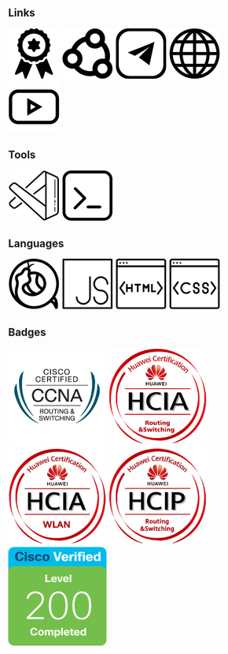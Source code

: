 
## Links
[![Credly](./resources/icons/badge.svg)](https://www.credly.com/users/fatum)
[![ВКонтакте](./resources/icons/social.svg)](https://vk.com/lemafas)
[![Telegram](./resources/icons/telegram.svg)](https://t.me/everlike)
[![WebSite](./resources/icons/web.svg)](https://fatumfl.github.io/)
[![Youtube](./resources/icons/youtube.svg)](https://www.youtube.com/channel/UCGPux_yPhvm71SCI6EBSmEA)

## Tools
[![Visual Studio Code](./resources/icons/vscode.svg)](https://github.com/microsoft/vscode)
[![cmder](./resources/icons/terminal.svg)](https://cmder.net/)

## Languages
[![Python](./resources/icons/python.svg)](https://www.python.org/)
[![JavaScript](./resources/icons/javascript.svg)](https://developer.mozilla.org/ru/docs/Web/JavaScript)
[![HTML](./resources/icons/html.svg)](https://developer.mozilla.org/ru/docs/Web/HTML)
[![CSS](./resources/icons/css.svg)](https://developer.mozilla.org/ru/docs/Web/CSS)


## Badges
<img src="./resources/badges/cisco-rs.png" alt="CCNA R&S" width="200"/>
<img src="./resources/badges/hcia-rs.png" alt="HCIA R&S" width="200"/>
<img src="./resources/badges/hcia-wlan.jpg" alt="HCIA WLAN" width="200"/>
<img src="./resources/badges/hcip-rs.jpg" alt="HCIP R&S" width="200"/>
<img src="./resources/badges/cisco-200.png" alt="Cisco 200" width="200"/>
